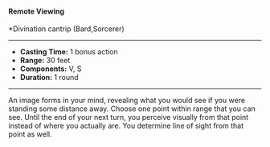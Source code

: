 #### Remote Viewing
*Divination cantrip (Bard,Sorcerer)
___
- **Casting Time:** 1 bonus action
- **Range:** 30 feet
- **Components:** V, S
- **Duration:** 1 round
---
An image forms in your mind, revealing what you
would see if you were standing some distance away.
Choose one point within range that you can see.
Until the end of your next turn, you perceive
visually from that point instead of where you
actually are. You determine line of sight from that
point as well.
